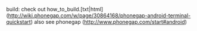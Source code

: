 
build:
check out how_to_build.[txt|html] (http://wiki.phonegap.com/w/page/30864168/phonegap-android-terminal-quickstart)
also see phonegap (http://www.phonegap.com/start#android)
